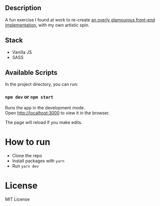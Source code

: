 ## Description

A fun exercise I found at work to re-create [an overly glamourous front-end implementation](https://twitter.com/jh3yy/status/1652077061530329089), with my own artistic spin.

## Stack

* Vanilla JS
* SASS

## Available Scripts

In the project directory, you can run:

### `npm dev` or `npm start`

Runs the app in the development mode.<br>
Open [http://localhost:3000](http://localhost:3000) to view it in the browser.

The page will reload if you make edits.<br>

#  How to run
* Clone the repo
* Install packages with `yarn`
* Run `yarn dev`

# License
MIT License